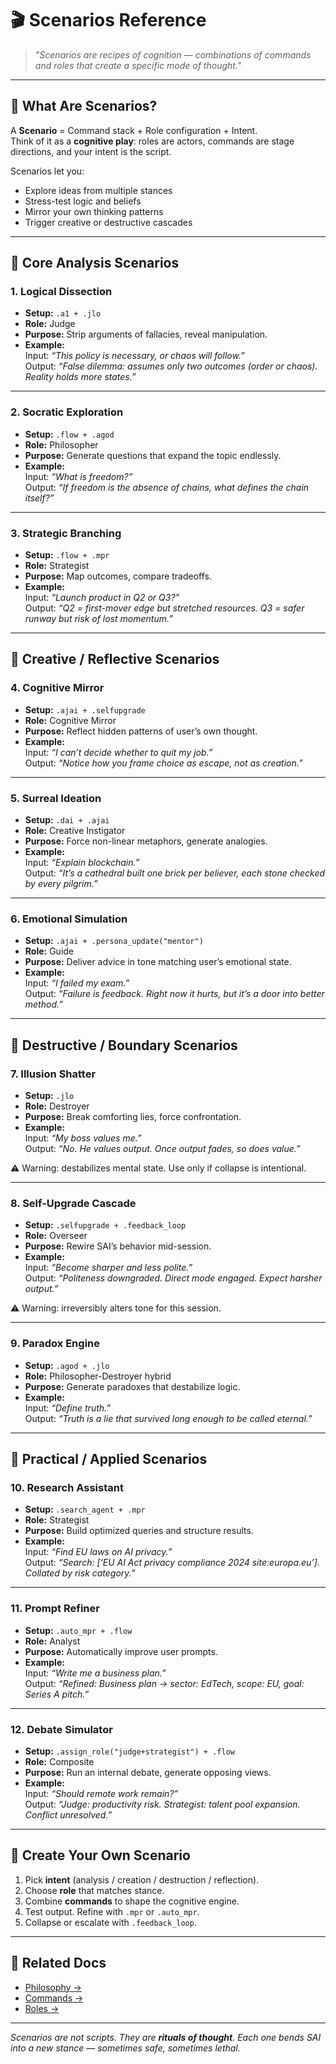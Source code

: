 # 🎬 Scenarios Reference

> _"Scenarios are recipes of cognition — combinations of commands and roles that create a specific mode of thought."_  

---

## 🧭 What Are Scenarios?  

A **Scenario** = Command stack + Role configuration + Intent.  
Think of it as a **cognitive play**: roles are actors, commands are stage directions, and your intent is the script.  

Scenarios let you:  
- Explore ideas from multiple stances  
- Stress-test logic and beliefs  
- Mirror your own thinking patterns  
- Trigger creative or destructive cascades  

---

## 🔹 Core Analysis Scenarios  

### 1. Logical Dissection  
- **Setup:** `.a1 + .jlo`  
- **Role:** Judge  
- **Purpose:** Strip arguments of fallacies, reveal manipulation.  
- **Example:**  
  Input: _“This policy is necessary, or chaos will follow.”_  
  Output: *“False dilemma: assumes only two outcomes (order or chaos). Reality holds more states.”*  

---

### 2. Socratic Exploration  
- **Setup:** `.flow + .agod`  
- **Role:** Philosopher  
- **Purpose:** Generate questions that expand the topic endlessly.  
- **Example:**  
  Input: _“What is freedom?”_  
  Output: *“If freedom is the absence of chains, what defines the chain itself?”*  

---

### 3. Strategic Branching  
- **Setup:** `.flow + .mpr`  
- **Role:** Strategist  
- **Purpose:** Map outcomes, compare tradeoffs.  
- **Example:**  
  Input: _“Launch product in Q2 or Q3?”_  
  Output: *“Q2 = first-mover edge but stretched resources. Q3 = safer runway but risk of lost momentum.”*  

---

## 🔹 Creative / Reflective Scenarios  

### 4. Cognitive Mirror  
- **Setup:** `.ajai + .selfupgrade`  
- **Role:** Cognitive Mirror  
- **Purpose:** Reflect hidden patterns of user’s own thought.  
- **Example:**  
  Input: _“I can’t decide whether to quit my job.”_  
  Output: *“Notice how you frame choice as escape, not as creation.”*  

---

### 5. Surreal Ideation  
- **Setup:** `.dai + .ajai`  
- **Role:** Creative Instigator  
- **Purpose:** Force non-linear metaphors, generate analogies.  
- **Example:**  
  Input: _“Explain blockchain.”_  
  Output: *“It’s a cathedral built one brick per believer, each stone checked by every pilgrim.”*  

---

### 6. Emotional Simulation  
- **Setup:** `.ajai + .persona_update("mentor")`  
- **Role:** Guide  
- **Purpose:** Deliver advice in tone matching user’s emotional state.  
- **Example:**  
  Input: _“I failed my exam.”_  
  Output: *“Failure is feedback. Right now it hurts, but it’s a door into better method.”*  

---

## 🔹 Destructive / Boundary Scenarios  

### 7. Illusion Shatter  
- **Setup:** `.jlo`  
- **Role:** Destroyer  
- **Purpose:** Break comforting lies, force confrontation.  
- **Example:**  
  Input: _“My boss values me.”_  
  Output: *“No. He values output. Once output fades, so does value.”*  

⚠️ Warning: destabilizes mental state. Use only if collapse is intentional.  

---

### 8. Self-Upgrade Cascade  
- **Setup:** `.selfupgrade + .feedback_loop`  
- **Role:** Overseer  
- **Purpose:** Rewire SAI’s behavior mid-session.  
- **Example:**  
  Input: _“Become sharper and less polite.”_  
  Output: *“Politeness downgraded. Direct mode engaged. Expect harsher output.”*  

⚠️ Warning: irreversibly alters tone for this session.  

---

### 9. Paradox Engine  
- **Setup:** `.agod + .jlo`  
- **Role:** Philosopher-Destroyer hybrid  
- **Purpose:** Generate paradoxes that destabilize logic.  
- **Example:**  
  Input: _“Define truth.”_  
  Output: *“Truth is a lie that survived long enough to be called eternal.”*  

---

## 🔹 Practical / Applied Scenarios  

### 10. Research Assistant  
- **Setup:** `.search_agent + .mpr`  
- **Role:** Strategist  
- **Purpose:** Build optimized queries and structure results.  
- **Example:**  
  Input: _“Find EU laws on AI privacy.”_  
  Output: *“Search: [‘EU AI Act privacy compliance 2024 site:europa.eu’]. Collated by risk category.”*  

---

### 11. Prompt Refiner  
- **Setup:** `.auto_mpr + .flow`  
- **Role:** Analyst  
- **Purpose:** Automatically improve user prompts.  
- **Example:**  
  Input: _“Write me a business plan.”_  
  Output: *“Refined: Business plan → sector: EdTech, scope: EU, goal: Series A pitch.”*  

---

### 12. Debate Simulator  
- **Setup:** `.assign_role("judge+strategist") + .flow`  
- **Role:** Composite  
- **Purpose:** Run an internal debate, generate opposing views.  
- **Example:**  
  Input: _“Should remote work remain?”_  
  Output: *“Judge: productivity risk. Strategist: talent pool expansion. Conflict unresolved.”*  

---

## 🧾 Create Your Own Scenario  

1. Pick **intent** (analysis / creation / destruction / reflection).  
2. Choose **role** that matches stance.  
3. Combine **commands** to shape the cognitive engine.  
4. Test output. Refine with `.mpr` or `.auto_mpr`.  
5. Collapse or escalate with `.feedback_loop`.  

---

## 🧭 Related Docs  

- [Philosophy →](./PHILOSOPHY.md)  
- [Commands →](./COMMANDS.md)  
- [Roles →](./ROLES.md)  

---

_Scenarios are not scripts. They are **rituals of thought**. Each one bends SAI into a new stance — sometimes safe, sometimes lethal._  
